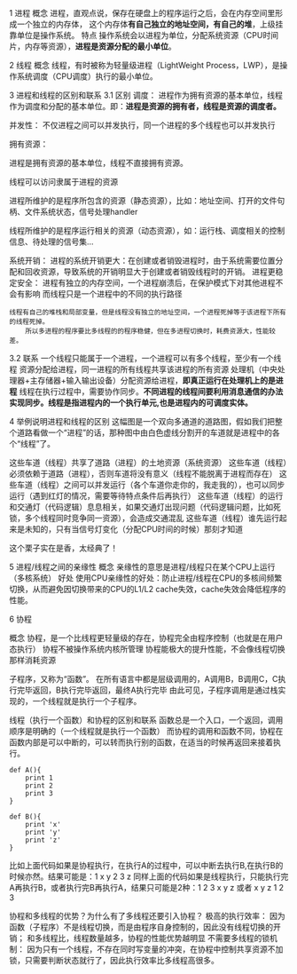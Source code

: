 1 进程
概念
进程，直观点说，保存在硬盘上的程序运行之后，会在内存空间里形成一个独立的内存体，
这个内存体**有自己独立的地址空间，有自己的堆**，上级挂靠单位是操作系统。
特点
操作系统会以进程为单位，分配系统资源（CPU时间片，内存等资源），**进程是资源分配的最小单位**。

2 线程
概念
线程，有时被称为轻量级进程（LightWeight Process，LWP），是操作系统调度（CPU调度）执行的最小单位。


3 进程和线程的区别和联系
3.1 区别
调度：
    进程作为拥有资源的基本单位，线程作为调度和分配的基本单位。即：**进程是资源的拥有者，线程是资源的调度者。**

并发性：
    不仅进程之间可以并发执行，同一个进程的多个线程也可以并发执行

拥有资源：

进程是拥有资源的基本单位，线程不直接拥有资源。

线程可以访问隶属于进程的资源

进程所维护的是程序所包含的资源（静态资源），比如：地址空间、打开的文件句柄、文件系统状态，信号处理handler

线程所维护的是程序运行相关的资源（动态资源），如：运行栈、调度相关的控制信息、待处理的信号集...

系统开销：
    进程的系统开销更大：在创建或者销毁进程时，由于系统需要位置分配和回收资源，导致系统的开销明显大于创建或者销毁线程时的开销。
    进程更稳定安全：
        进程有独立的内存空间，一个进程崩溃后，在保护模式下对其他进程不会有影响
        而线程只是一个进程中的不同的执行路径

    线程有自己的堆栈和局部变量，但是线程没有独立的地址空间，一个进程死掉等于该进程下所有的线程死掉。
        所以多进程的程序要比多线程的的程序稳健，但在多进程切换时，耗费资源大，性能较差。

3.2 联系
一个线程只能属于一个进程，一个进程可以有多个线程，至少有一个线程
资源分配给进程，同一进程的所有线程共享该进程的所有资源
处理机（中央处理器+主存储器+输入输出设备）分配资源给进程，**即真正运行在处理机上的是进程**
线程在执行过程中，需要协作同步。**不同进程的线程间要利用消息通信的办法实现同步。线程是指进程内的一个执行单元,也是进程内的可调度实体。**

4 举例说明进程和线程的区别
这幅图是一个双向多通道的道路图，假如我们把整个道路看做一个“进程”的话，那种图中由白色虚线分割开的车道就是进程中的各个“线程”了。

这些车道（线程）共享了道路（进程）的土地资源（系统资源）
这些车道（线程）必须依赖于道路（进程），否则车道将没有意义（线程不能脱离于进程而存在）
这些车道（线程）之间可以并发运行（各个车道你走你的，我走我的），也可以同步运行（遇到红灯的情况，需要等待特点条件后再执行）
这些车道（线程）的运行和交通灯（代码逻辑）息息相关，如果交通灯出现问题（代码逻辑问题，比如死锁，多个线程同时竞争同一资源），会造成交通混乱
这些车道（线程）谁先运行起来是未知的，只有当信号灯变化（分配CPU时间的时候）那刻才知道

这个栗子实在是香，太经典了！

5 进程/线程之间的亲缘性
概念
亲缘性的意思是进程/线程只在某个CPU上运行（多核系统）
好处
使用CPU亲缘性的好处：防止进程/线程在CPU的多核间频繁切换，从而避免因切换带来的CPU的L1/L2 cache失效，cache失效会降低程序的性能。

6 协程

概念
协程，是一个比线程更轻量级的存在，协程完全由程序控制（也就是在用户态执行）
    协程不被操作系统内核所管理
    协程能极大的提升性能，不会像线程切换那样消耗资源

子程序，又称为“函数”。
    在所有语言中都是层级调用的，A调用B，B调用C，C执行完毕返回，B执行完毕返回，最终A执行完毕
    由此可见，子程序调用是通过栈实现的，一个线程就是执行一个子程序。

线程（执行一个函数）和协程的区别和联系
    函数总是一个入口，一个返回，调用顺序是明确的（一个线程就是执行一个函数）
    而协程的调用和函数不同，协程在函数内部是可以中断的，可以转而执行别的函数，在适当的时候再返回来接着执行。

```
def A(){
    print 1
    print 2
    print 3
}

def B(){
    print 'x'
    print 'y'
    print 'z'
}
```
比如上面代码如果是协程执行，在执行A的过程中，可以中断去执行B,在执行B的时候亦然。结果可能是：1 x y 2 3 z
同样上面的代码如果是线程执行，只能执行完A再执行B，或者执行完B再执行A，结果只可能是2种：1 2 3 x y z 或者 x y z 1 2 3

协程和多线程的优势？为什么有了多线程还要引入协程？
极高的执行效率：
    因为函数（子程序）不是线程切换，而是由程序自身控制的，因此没有线程切换的开销；
    和多线程比，线程数量越多，协程的性能优势越明显
不需要多线程的锁机制：
    因为只有一个线程，不存在同时写变量的冲突，在协程中控制共享资源不加锁，只需要判断状态就行了，因此执行效率比多线程高很多。